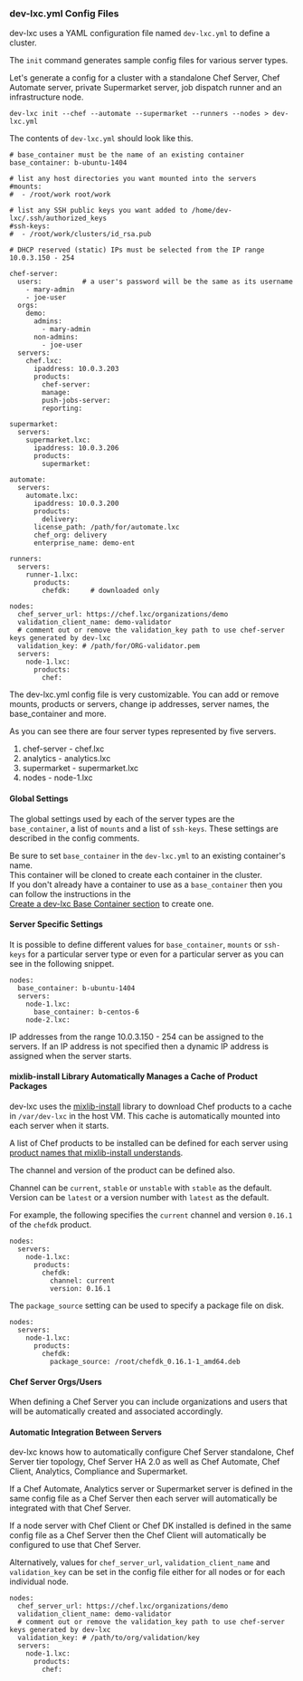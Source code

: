 ### dev-lxc.yml Config Files

dev-lxc uses a YAML configuration file named `dev-lxc.yml` to define a cluster.

The `init` command generates sample config files for various server types.

Let's generate a config for a cluster with a standalone Chef Server, Chef Automate server,
private Supermarket server, job dispatch runner and an infrastructure node.

```
dev-lxc init --chef --automate --supermarket --runners --nodes > dev-lxc.yml
```

The contents of `dev-lxc.yml` should look like this.

```
# base_container must be the name of an existing container
base_container: b-ubuntu-1404

# list any host directories you want mounted into the servers
#mounts:
#  - /root/work root/work

# list any SSH public keys you want added to /home/dev-lxc/.ssh/authorized_keys
#ssh-keys:
#  - /root/work/clusters/id_rsa.pub

# DHCP reserved (static) IPs must be selected from the IP range 10.0.3.150 - 254

chef-server:
  users:          # a user's password will be the same as its username
    - mary-admin
    - joe-user
  orgs:
    demo:
      admins:
        - mary-admin
      non-admins:
        - joe-user
  servers:
    chef.lxc:
      ipaddress: 10.0.3.203
      products:
        chef-server:
        manage:
        push-jobs-server:
        reporting:

supermarket:
  servers:
    supermarket.lxc:
      ipaddress: 10.0.3.206
      products:
        supermarket:

automate:
  servers:
    automate.lxc:
      ipaddress: 10.0.3.200
      products:
        delivery:
      license_path: /path/for/automate.lxc
      chef_org: delivery
      enterprise_name: demo-ent

runners:
  servers:
    runner-1.lxc:
      products:
        chefdk:     # downloaded only

nodes:
  chef_server_url: https://chef.lxc/organizations/demo
  validation_client_name: demo-validator
  # comment out or remove the validation_key path to use chef-server keys generated by dev-lxc
  validation_key: # /path/for/ORG-validator.pem
  servers:
    node-1.lxc:
      products:
        chef:
```

The dev-lxc.yml config file is very customizable. You can add or remove mounts, products or servers,
change ip addresses, server names, the base_container and more.

As you can see there are four server types represented by five servers.

1. chef-server - chef.lxc
2. analytics - analytics.lxc
3. supermarket - supermarket.lxc
4. nodes - node-1.lxc

#### Global Settings

The global settings used by each of the server types are the `base_container`, a list of `mounts` and
a list of `ssh-keys`. These settings are described in the config comments.

Be sure to set `base_container` in the `dev-lxc.yml` to an existing container's name.  
This container will be cloned to create each container in the cluster.  
If you don't already have a container to use as a `base_container` then you can follow the instructions in the  
[Create a dev-lxc Base Container section](https://github.com/jeremiahsnapp/dev-lxc#create-a-dev-lxc-base-container) to create one.

#### Server Specific Settings

It is possible to define different values for `base_container`, `mounts` or `ssh-keys` for a particular server type or even for a particular server as you can see in the following snippet.

```
nodes:
  base_container: b-ubuntu-1404
  servers:
    node-1.lxc:
      base_container: b-centos-6
    node-2.lxc:
```

IP addresses from the range 10.0.3.150 - 254 can be assigned to the servers. If an IP address
is not specified then a dynamic IP address is assigned when the server starts.

#### mixlib-install Library Automatically Manages a Cache of Product Packages

dev-lxc uses the [mixlib-install](https://github.com/chef/mixlib-install) library to download Chef products
to a cache in `/var/dev-lxc` in the host VM. This cache is automatically mounted into each server when it starts.

A list of Chef products to be installed can be defined for each server
using [product names that mixlib-install understands](https://github.com/chef/mixlib-install/blob/master/PRODUCT_MATRIX.md).

The channel and version of the product can be defined also.

Channel can be `current`, `stable` or `unstable` with `stable` as the default.
Version can be `latest` or a version number with `latest` as the default.

For example, the following specifies the `current` channel and version `0.16.1` of the `chefdk` product.

```
nodes:
  servers:
    node-1.lxc:
      products:
        chefdk:
          channel: current
          version: 0.16.1
```

The `package_source` setting can be used to specify a package file on disk.

```
nodes:
  servers:
    node-1.lxc:
      products:
        chefdk:
          package_source: /root/chefdk_0.16.1-1_amd64.deb
```

#### Chef Server Orgs/Users

When defining a Chef Server you can include organizations and users that will be automatically created and associated accordingly.

#### Automatic Integration Between Servers

dev-lxc knows how to automatically configure Chef Server standalone, Chef Server tier topology,
Chef Server HA 2.0 as well as Chef Automate, Chef Client, Analytics, Compliance and Supermarket.

If a Chef Automate, Analytics server or Supermarket server is defined in the same config file as
a Chef Server then each server will automatically be integrated with that Chef Server.

If a node server with Chef Client or Chef DK installed is defined in the same config file as
a Chef Server then the Chef Client will automatically be configured to use that Chef Server.

Alternatively, values for `chef_server_url`, `validation_client_name` and `validation_key` can
be set in the config file either for all nodes or for each individual node.

```
nodes:
  chef_server_url: https://chef.lxc/organizations/demo
  validation_client_name: demo-validator
  # comment out or remove the validation_key path to use chef-server keys generated by dev-lxc
  validation_key: # /path/to/org/validation/key
  servers:
    node-1.lxc:
      products:
        chef:
```
